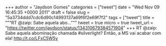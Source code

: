 
+++
author = "Jaydson Gomes"
categories = ["tweet"]
date = "Wed Nov 09 16:45:35 +0000 2011"
draft = false
slug = "5a3734ddd7cdc6d90c14993137a69f6f2e69f7f2"
tags = ["tweet"]
title = """RT @zaip: Sabe aquela abo..."""
tweet = true
micro = true
tweet_url = "https://twitter.com/jaydson/status/134310679384571904"
+++
RT @zaip: Sabe aquela abominação chamada #silverlight? Então, a MS vai acabar com ela! http://t.co/LFxC5W5y
